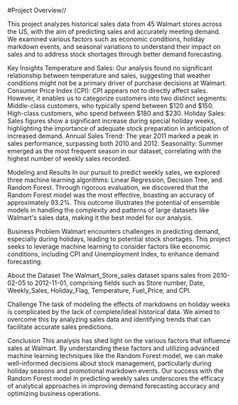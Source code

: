 #Project Overview//

This project analyzes historical sales data from 45 Walmart stores across the US, with the aim of predicting sales and accurately meeting demand. 
We examined various factors such as economic conditions, holiday markdown events, 
and seasonal variations to understand their impact on sales and to address stock shortages through better demand forecasting.

Key Insights
Temperature and Sales: Our analysis found no significant relationship between temperature and sales, 
suggesting that weather conditions might not be a primary driver of purchase decisions at Walmart.
Consumer Price Index (CPI): CPI appears not to directly affect sales. However, it enables us to categorize customers into two distinct segments:
Middle-class customers, who typically spend between $120 and $150.
High-class customers, who spend between $180 and $230.
Holiday Sales: Sales figures show a significant increase during special holiday weeks, highlighting the importance of adequate stock preparation in anticipation of increased demand.
Annual Sales Trend: The year 2011 marked a peak in sales performance, surpassing both 2010 and 2012.
Seasonality: Summer emerged as the most frequent season in our dataset, correlating with the highest number of weekly sales recorded.

Modeling and Results
In our pursuit to predict weekly sales, we explored three machine learning algorithms: Linear Regression, Decision Tree, and Random Forest. 
Through rigorous evaluation, we discovered that the Random Forest model was the most effective, boasting an accuracy of approximately 93.2%. 
This outcome illustrates the potential of ensemble models in handling the complexity and patterns of large datasets like Walmart's sales data, making it the best model for our analysis.

Business Problem
Walmart encounters challenges in predicting demand, especially during holidays, leading to potential stock shortages. 
This project seeks to leverage machine learning to consider factors like economic conditions, including CPI and Unemployment Index, to enhance demand forecasting.

About the Dataset
The Walmart_Store_sales dataset spans sales from 2010-02-05 to 2012-11-01, comprising fields such as Store number, Date, Weekly_Sales, Holiday_Flag, Temperature, Fuel_Price, and CPI.

Challenge
The task of modeling the effects of markdowns on holiday weeks is complicated by the lack of complete/ideal historical data. 
We aimed to overcome this by analyzing sales data and identifying trends that can facilitate accurate sales predictions.

Conclusion
This analysis has shed light on the various factors that influence sales at Walmart. 
By understanding these factors and utilizing advanced machine learning techniques like the Random Forest model, 
we can make well-informed decisions about stock management, particularly during holiday seasons and promotional markdown events. 
Our success with the Random Forest model in predicting weekly sales underscores the efficacy of analytical approaches in improving demand forecasting accuracy and optimizing business operations.
